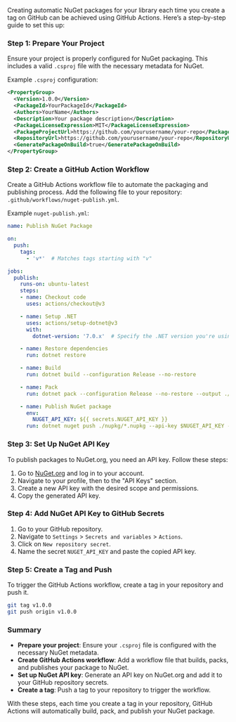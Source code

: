 Creating automatic NuGet packages for your library each time you create a tag on GitHub can be achieved using GitHub Actions. Here’s a step-by-step guide to set this up:

### Step 1: Prepare Your Project
Ensure your project is properly configured for NuGet packaging. This includes a valid `.csproj` file with the necessary metadata for NuGet.

Example `.csproj` configuration:
```xml
<PropertyGroup>
  <Version>1.0.0</Version>
  <PackageId>YourPackageId</PackageId>
  <Authors>YourName</Authors>
  <Description>Your package description</Description>
  <PackageLicenseExpression>MIT</PackageLicenseExpression>
  <PackageProjectUrl>https://github.com/yourusername/your-repo</PackageProjectUrl>
  <RepositoryUrl>https://github.com/yourusername/your-repo</RepositoryUrl>
  <GeneratePackageOnBuild>true</GeneratePackageOnBuild>
</PropertyGroup>
```

### Step 2: Create a GitHub Action Workflow
Create a GitHub Actions workflow file to automate the packaging and publishing process. Add the following file to your repository: `.github/workflows/nuget-publish.yml`.

Example `nuget-publish.yml`:
```yaml
name: Publish NuGet Package

on:
  push:
    tags:
      - 'v*'  # Matches tags starting with "v"

jobs:
  publish:
    runs-on: ubuntu-latest
    steps:
    - name: Checkout code
      uses: actions/checkout@v3

    - name: Setup .NET
      uses: actions/setup-dotnet@v3
      with:
        dotnet-version: '7.0.x'  # Specify the .NET version you're using

    - name: Restore dependencies
      run: dotnet restore

    - name: Build
      run: dotnet build --configuration Release --no-restore

    - name: Pack
      run: dotnet pack --configuration Release --no-restore --output ./nupkg

    - name: Publish NuGet package
      env:
        NUGET_API_KEY: ${{ secrets.NUGET_API_KEY }}
      run: dotnet nuget push ./nupkg/*.nupkg --api-key $NUGET_API_KEY --source https://api.nuget.org/v3/index.json
```

### Step 3: Set Up NuGet API Key
To publish packages to NuGet.org, you need an API key. Follow these steps:

1. Go to [NuGet.org](https://www.nuget.org/) and log in to your account.
2. Navigate to your profile, then to the "API Keys" section.
3. Create a new API key with the desired scope and permissions.
4. Copy the generated API key.

### Step 4: Add NuGet API Key to GitHub Secrets
1. Go to your GitHub repository.
2. Navigate to `Settings` > `Secrets and variables` > `Actions`.
3. Click on `New repository secret`.
4. Name the secret `NUGET_API_KEY` and paste the copied API key.

### Step 5: Create a Tag and Push
To trigger the GitHub Actions workflow, create a tag in your repository and push it.

```sh
git tag v1.0.0
git push origin v1.0.0
```

### Summary
- **Prepare your project**: Ensure your `.csproj` file is configured with the necessary NuGet metadata.
- **Create GitHub Actions workflow**: Add a workflow file that builds, packs, and publishes your package to NuGet.
- **Set up NuGet API key**: Generate an API key on NuGet.org and add it to your GitHub repository secrets.
- **Create a tag**: Push a tag to your repository to trigger the workflow.

With these steps, each time you create a tag in your repository, GitHub Actions will automatically build, pack, and publish your NuGet package.